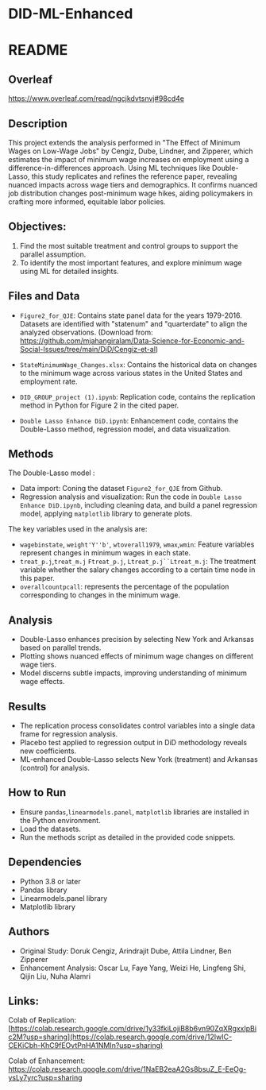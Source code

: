 # DID-ML-Enhanced
# README
## Overleaf
https://www.overleaf.com/read/ngcjkdvtsnvj#98cd4e
## Description
This project extends the analysis performed in "The Effect of Minimum Wages on Low-Wage Jobs" by Cengiz, Dube, Lindner, and Zipperer, which estimates the impact of minimum wage increases on employment using a difference-in-differences approach. Using ML techniques like Double-Lasso, this study replicates and refines the reference paper, revealing nuanced impacts across wage tiers and demographics. It confirms nuanced job distribution changes post-minimum wage hikes, aiding policymakers in crafting more informed, equitable labor policies.

## Objectives:
 1. Find the most suitable treatment and control groups to support the parallel assumption.
 2. To identify the most important features, and explore minimum wage using ML for detailed insights.

## Files and Data
- `Figure2_for_QJE`: Contains state panel data for the years 1979-2016.
Datasets are identified with "statenum" and "quarterdate" to align the analyzed observations. (Download from: https://github.com/mjahangiralam/Data-Science-for-Economic-and-Social-Issues/tree/main/DiD/Cengiz-et-al)

- `StateMinimumWage_Changes.xlsx`: Contains the historical data on changes to the minimum wage across various states in the United States and employment rate. 

- `DID_GROUP_project (1).ipynb`: Replication code, contains the replication method in Python for Figure 2 in the cited paper.

- `Double Lasso Enhance DiD.ipynb`: Enhancement code, contains the Double-Lasso method, regression model, and data visualization.
  
## Methods

The Double-Lasso model :
- Data import: Coning the dataset `Figure2_for_QJE` from Github.
- Regression analysis and visualization: Run the code in `Double Lasso Enhance DiD.ipynb`, including cleaning data, and build a panel regression model, applying  `matplotlib` library to generate plots.

The key variables used in the analysis are:
-  `wagebinstate`, `weight'Y''b'`, `wtoverall1979`, `wmax`,`wmin`: Feature variables represent changes in minimum wages in each state.
- `treat_p.j`,`treat_m.j` `Ftreat_p.j`, `Ltreat_p.j``Ltreat_m.j`: The treatment variable whether the salary changes according to a certain time node in this paper.
- `overallcountpcall`: represents the percentage of the population corresponding to changes in the minimum wage.


## Analysis
- Double-Lasso enhances precision by selecting New York and Arkansas based on parallel trends.
- Plotting shows nuanced effects of minimum wage changes on different wage tiers.
- Model discerns subtle impacts, improving understanding of minimum wage effects.

## Results
- The replication process consolidates control variables into a single data frame for regression analysis.
- Placebo test applied to regression output in DiD methodology reveals new coefficients.
- ML-enhanced Double-Lasso selects New York (treatment) and Arkansas (control) for analysis.

## How to Run
- Ensure `pandas`,`linearmodels.panel`, `matplotlib` libraries are installed in the Python environment.
- Load the datasets.
- Run the methods script as detailed in the provided code snippets.

## Dependencies
- Python 3.8 or later
- Pandas library
- Linearmodels.panel library
- Matplotlib library

## Authors
- Original Study: Doruk Cengiz, Arindrajit Dube, Attila Lindner, Ben Zipperer
- Enhancement Analysis: Oscar Lu, Faye Yang, Weizi He, Lingfeng Shi, Qijin Liu, Nuha Alamri

## Links:
Colab of Replication: [https://colab.research.google.com/drive/1y33fkiLojiB8b6vn90ZqXRgxxIpBic2M?usp=sharing](https://colab.research.google.com/drive/12IwIC-CEKiCbh-KhC9fEOvtPnHA1NMIn?usp=sharing)

Colab of Enhancement: https://colab.research.google.com/drive/1NaEB2eaA2Gs8bsuZ_E-EeOg-ysLy7yrc?usp=sharing

